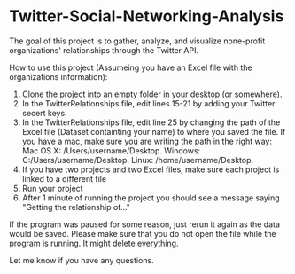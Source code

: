 # Twitter-Social-Networking-Analysis
The goal of this project is to gather, analyze, and visualize none-profit organizations' relationships through the Twitter API.

How to use this project (Assumeing you have an Excel file with the organizations information): 

1) Clone the project into an empty folder in your desktop (or somewhere).
2) In the TwitterRelationships file, edit lines 15-21 by adding your Twitter secert keys.
3) In the TwitterRelationships file, edit line 25 by changing the path of the Excel file (Dataset containting your name) to where you saved the file. If you have a mac, make sure you are writing the path in the right way:
              Mac OS X: /Users/username/Desktop.
              Windows: C:/Users/username/Desktop.
              Linux: /home/username/Desktop.
5) If you have two projects and two Excel files, make sure each project is linked to a different file
6) Run your project 
7) After 1 minute of running the project you should see a message saying "Getting the relationship of..."

If the program was paused for some reason, just rerun it again as the data would be saved. Please make sure that you do not open the file while the program is running. It might delete everything. 

Let me know if you have any questions.
